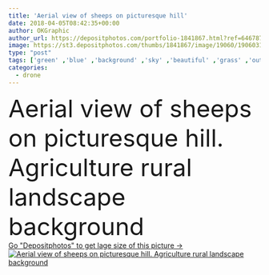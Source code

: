 ```yaml
---
title: 'Aerial view of sheeps on picturesque hill'
date: 2018-04-05T08:42:35+00:00
author: OKGraphic
author_url: https://depositphotos.com/portfolio-1841867.html?ref=64678756
image: https://st3.depositphotos.com/thumbs/1841867/image/19060/190603158/api_thumb_450.jpg?forcejpeg=true
type: "post"
tags: ['green' ,'blue' ,'background' ,'sky' ,'beautiful' ,'grass' ,'outdoors' ,'rural' ,'landscape' ,'sheep' ,'agriculture' ,'countryside' ,'picturesque' ,'scenic' ,'panorama' ,'panoramic' ,'atmosphere' ,'hill' ,'epic' ,'lamb' ,'serenity' ,'pasture' ,'australia' ,'aerial' ,'paddock' ,'spectacular' ,'cattle' ,'awesome' ,'breathtaking' ,'top view' ,'farm animal' ,'aerial view' ,'nature background' ,'view from above' ,'south australia' ,'drone view' ]
categories: 
  - drone
---
```

<div aling="center">
            <font size="60"> Aerial view of sheeps on picturesque hill. Agriculture rural landscape background</font>   
</div>
<div>
    <a href='https://st3.depositphotos.com/thumbs/1841867/image/19060/190603158/api_thumb_450.jpg?forcejpeg=true?ref=64678756' target=_blank > Go "Depositphotos" to get lage size of this picture ->
        <img href='https://st3.depositphotos.com/thumbs/1841867/image/19060/190603158/api_thumb_450.jpg?forcejpeg=true?ref=64678756' src='https://st3.depositphotos.com/1841867/19060/i/950/depositphotos_190603158-stock-photo-aerial-view-of-sheeps-on.jpg?forcejpeg=true' alt='Aerial view of sheeps on picturesque hill. Agriculture rural landscape background' >
    </a>
</div>
